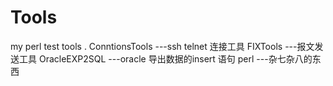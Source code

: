 # Tools
my perl test tools .
ConntionsTools   ---ssh telnet 连接工具
FIXTools         ---报文发送工具
OracleEXP2SQL    ---oracle 导出数据的insert 语句
perl             ---杂七杂八的东西
